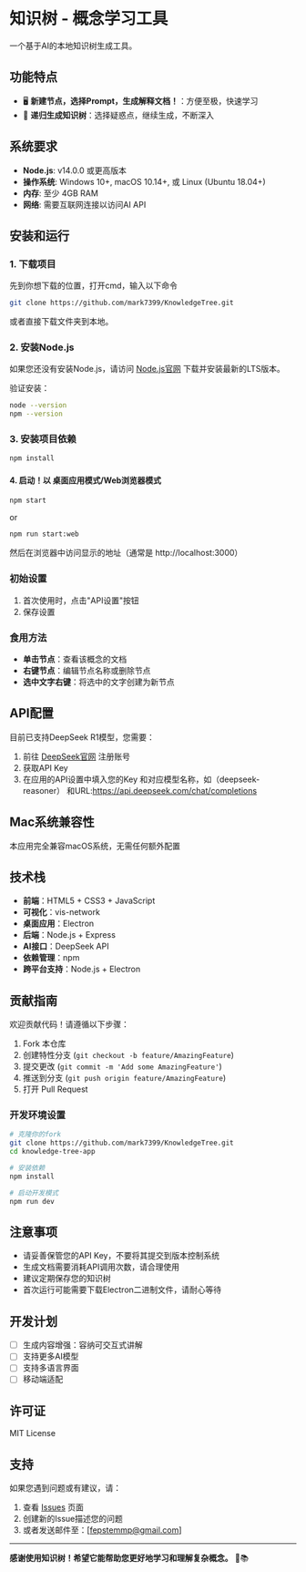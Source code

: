 # 知识树 - 概念学习工具

一个基于AI的本地知识树生成工具。

## 功能特点

- 🖥️ **新建节点，选择Prompt，生成解释文档！**：方便至极，快速学习
- 🌳 **递归生成知识树**：选择疑惑点，继续生成，不断深入

## 系统要求

- **Node.js**: v14.0.0 或更高版本
- **操作系统**: Windows 10+, macOS 10.14+, 或 Linux (Ubuntu 18.04+)
- **内存**: 至少 4GB RAM
- **网络**: 需要互联网连接以访问AI API

## 安装和运行

### 1. 下载项目
先到你想下载的位置，打开cmd，输入以下命令
```bash
git clone https://github.com/mark7399/KnowledgeTree.git
```
或者直接下载文件夹到本地。

### 2. 安装Node.js

如果您还没有安装Node.js，请访问 [Node.js官网](https://nodejs.org/) 下载并安装最新的LTS版本。

验证安装：
```bash
node --version
npm --version
```

### 3. 安装项目依赖

```bash
npm install
```

#### 4. 启动！以 桌面应用模式/Web浏览器模式 
```bash
npm start
```
or
```bash
npm run start:web
```
然后在浏览器中访问显示的地址（通常是 http://localhost:3000）

### 初始设置

1. 首次使用时，点击"API设置"按钮
2. 保存设置
### 食用方法

- **单击节点**：查看该概念的文档
- **右键节点**：编辑节点名称或删除节点
- **选中文字右键**：将选中的文字创建为新节点


## API配置

目前已支持DeepSeek R1模型，您需要：

1. 前往 [DeepSeek官网](https://platform.deepseek.com/) 注册账号
2. 获取API Key
3. 在应用的API设置中填入您的Key 和对应模型名称，如（deepseek-reasoner） 和URL:https://api.deepseek.com/chat/completions

## Mac系统兼容性

本应用完全兼容macOS系统，无需任何额外配置

## 技术栈

- **前端**：HTML5 + CSS3 + JavaScript
- **可视化**：vis-network
- **桌面应用**：Electron
- **后端**：Node.js + Express
- **AI接口**：DeepSeek API
- **依赖管理**：npm
- **跨平台支持**：Node.js + Electron

## 贡献指南

欢迎贡献代码！请遵循以下步骤：

1. Fork 本仓库
2. 创建特性分支 (`git checkout -b feature/AmazingFeature`)
3. 提交更改 (`git commit -m 'Add some AmazingFeature'`)
4. 推送到分支 (`git push origin feature/AmazingFeature`)
5. 打开 Pull Request

### 开发环境设置

```bash
# 克隆你的fork
git clone https://github.com/mark7399/KnowledgeTree.git
cd knowledge-tree-app

# 安装依赖
npm install

# 启动开发模式
npm run dev
```

## 注意事项

- 请妥善保管您的API Key，不要将其提交到版本控制系统
- 生成文档需要消耗API调用次数，请合理使用
- 建议定期保存您的知识树
- 首次运行可能需要下载Electron二进制文件，请耐心等待

## 开发计划

- [ ] 生成内容增强：容纳可交互式讲解
- [ ] 支持更多AI模型
- [ ] 支持多语言界面
- [ ] 移动端适配

## 许可证

MIT License

## 支持

如果您遇到问题或有建议，请：

1. 查看 [Issues](https://github.com/mark7399/KnowledgeTree/issues) 页面
2. 创建新的Issue描述您的问题
3. 或者发送邮件至：[fepstemmp@gmail.com]

---

**感谢使用知识树！希望它能帮助您更好地学习和理解复杂概念。** 🌳📚
